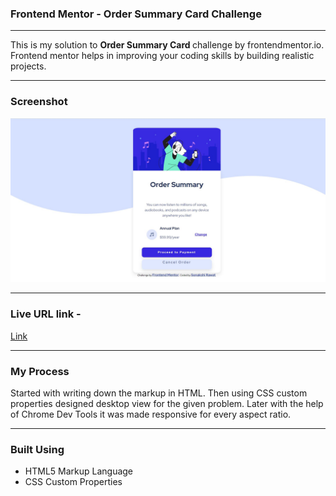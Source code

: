 
 <h3>Frontend Mentor - Order Summary Card Challenge</h3>
 <hr>
 <p>
 This is my solution to <strong>Order Summary Card </strong> challenge by frontendmentor.io. <br>
 Frontend mentor helps in improving your coding skills by building realistic projects. </p>
 <hr>
 <h3>Screenshot</h3>
 <img src="Capture.JPG">
 <hr>
 <h3>Live URL link -</h3> <a href="https://sonakshirawat.github.io/Order-Summary-Card/">Link</a>
 <hr>
 <h3>My Process</h3>
 <p> Started with writing down the markup in HTML. Then using CSS custom properties designed desktop view for the given problem. Later with the help of Chrome Dev Tools it was made responsive for every aspect ratio. </p> 
 <hr>
 <h3>Built Using</h3>
 <ul>
 <li>HTML5 Markup Language</li>
 <li>CSS Custom Properties</li>
 </ul>
